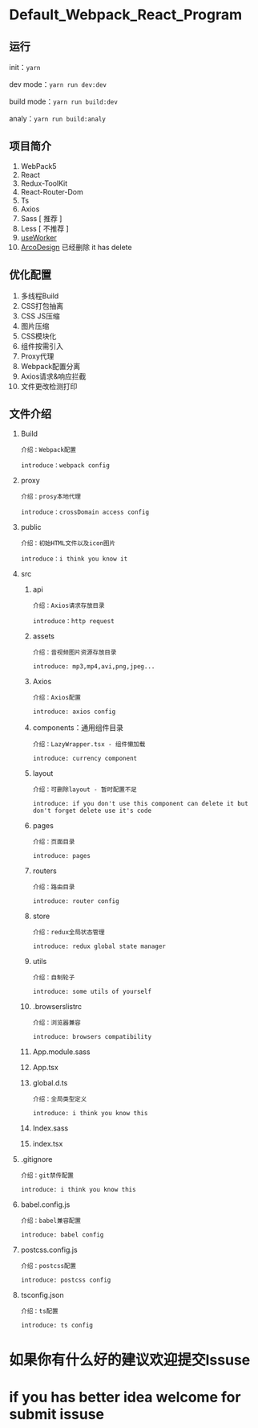# Default_Webpack_React_Program

## 运行
init：``yarn``

dev mode：``yarn run dev:dev``

build mode：``yarn run build:dev``

analy：``yarn run build:analy``

## 项目简介

1. WebPack5
2. React
3. Redux-ToolKit
4. React-Router-Dom
5. Ts 
6. Axios
7. Sass [ 推荐 ] 
8. Less [ 不推荐 ]
9. [useWorker][1]
10. [ArcoDesign][2] 已经删除 it has delete

[1]:https://useworker.js.org/ "useWorker"
[2]:https://arco.design/ "ArcoDesign"



## 优化配置

1. 多线程Build
2. CSS打包抽离
3. CSS JS压缩
4. 图片压缩
5. CSS模块化
6. 组件按需引入
7. Proxy代理
8. Webpack配置分离
9. Axios请求&响应拦截
10. 文件更改检测打印

## 文件介绍

1. Build

   ``介绍：Webpack配置``
   
   ``introduce：webpack config``

2. proxy

   ``介绍：prosy本地代理``
   
   ``introduce：crossDomain access config``

3. public

   ``介绍：初始HTML文件以及icon图片``
   
   ``introduce：i think you know it``

4. src

    1. api

       ``介绍：Axios请求存放目录``
       
       ``introduce：http request``

    2. assets

       ``介绍：音视频图片资源存放目录``
       
       ``introduce: mp3,mp4,avi,png,jpeg...``

    3. Axios

       ``介绍：Axios配置``
       
       ``introduce: axios config``

    4. components：通用组件目录

       ``介绍：LazyWrapper.tsx - 组件懒加载``
       
       ``introduce: currency component``

    5. layout

       ``介绍：可删除layout - 暂时配置不足``
       
       ``introduce: if you don't use this component can delete it but don't forget delete use it's code``

    6. pages

       ``介绍：页面目录``
       
       ``introduce: pages``

    7. routers

       ``介绍：路由目录``
       
       ``introduce: router config``

    8. store

       ``介绍：redux全局状态管理``
       
       ``introduce: redux global state manager``

    9. utils

       ``介绍：自制轮子``
       
       ``introduce: some utils of yourself``

    10. .browserslistrc

        ``介绍：浏览器兼容``
        
        ``introduce: browsers compatibility``

    11. App.module.sass

    12. App.tsx

    13. global.d.ts

        ``介绍：全局类型定义``
        
        ``introduce: i think you know this``

    14. Index.sass

    15. index.tsx

5. .gitignore

   ``介绍：git禁传配置``
   
   ``introduce: i think you know this``

6. babel.config.js

   ``介绍：babel兼容配置``
   
   ``introduce: babel config``

7. postcss.config.js

   ``介绍：postcss配置``
   
   ``introduce: postcss config``

8. tsconfig.json

   ``介绍：ts配置``
   
   ``introduce: ts config``
   
# 如果你有什么好的建议欢迎提交Issuse
# if you has better idea welcome for submit issuse

